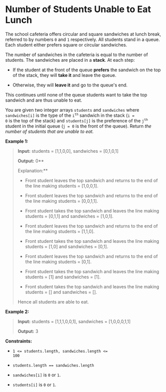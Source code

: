 # Number of Students Unable to Eat Lunch

The school cafeteria offers circular and square sandwiches at lunch break, referred to by numbers <code>0</code> and <code>1</code> respectively. All students stand in a queue. Each student either prefers square or circular sandwiches.

The number of sandwiches in the cafeteria is equal to the number of students. The sandwiches are placed in a **stack**. At each step:

- If the student at the front of the queue **prefers** the sandwich on the top of the stack, they will **take it** and leave the queue.

- Otherwise, they will **leave it** and go to the queue's end.

This continues until none of the queue students want to take the top sandwich and are thus unable to eat.

You are given two integer arrays <code>students</code> and <code>sandwiches</code> where <code>sandwiches[i]</code> is the type of the <code>i<sup>​​​​​​th</sup></code> sandwich in the stack (<code>i = 0</code> is the top of the stack) and <code>students[j]</code> is the preference of the <code>j<sup>​​​​​​th</sup></code> student in the initial queue (<code>j = 0</code> is the front of the queue). Return *the number of students that are unable to eat.*


**Example 1:**
>
> **Input:** students = [1,1,0,0], sandwiches = [0,1,0,1]
>
> **Output:** 0**
>
> Explanation:**
>
> - Front student leaves the top sandwich and returns to the end of the line making students = [1,0,0,1].
>
> - Front student leaves the top sandwich and returns to the end of the line making students = [0,0,1,1].
>
> - Front student takes the top sandwich and leaves the line making students = [0,1,1] and sandwiches = [1,0,1].
>
> - Front student leaves the top sandwich and returns to the end of the line making students = [1,1,0].
>
> - Front student takes the top sandwich and leaves the line making students = [1,0] and sandwiches = [0,1].
>
> - Front student leaves the top sandwich and returns to the end of the line making students = [0,1].
>
> - Front student takes the top sandwich and leaves the line making students = [1] and sandwiches = [1].
>
> - Front student takes the top sandwich and leaves the line making students = [] and sandwiches = [].
>
> Hence all students are able to eat.

**Example 2:**
>
> **Input:** students = [1,1,1,0,0,1], sandwiches = [1,0,0,0,1,1]
>
> **Output:** 3


**Constraints:**

- <code>1 &lt;= students.length, sandwiches.length &lt;= 100</code>

- <code>students.length == sandwiches.length</code>

- <code>sandwiches[i]</code> is <code>0</code> or <code>1</code>.

- <code>students[i]</code> is <code>0</code> or <code>1</code>.

